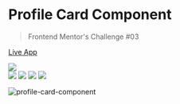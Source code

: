 # Profile Card Component
> Frontend Mentor's Challenge #03

[Live App](https://fem-profile-card-component.padawandr.vercel.app/)

![](https://img.shields.io/badge/-made_with:-24292e?style=flat)  
![](https://img.shields.io/badge/-html-24292e?style=flat&logo=html5&logoColor=ff967f)
![](https://img.shields.io/badge/-css-24292e?style=flat&logo=css3&logoColor=7fd2ff)
![](https://img.shields.io/badge/-javascript-24292e?style=flat&logo=javascript&logoColor=fff07f)
![](https://img.shields.io/badge/-sass-24292e?style=flat&logo=sass&logoColor=ff7fd4)

![profile-card-component](https://user-images.githubusercontent.com/48874386/102620482-d4cc9880-411c-11eb-8d61-540ed820fff9.png)
